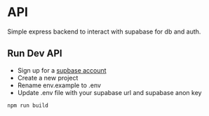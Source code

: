 # API

Simple express backend to interact with supabase for db and auth.

## Run Dev API

- Sign up for a [supbase account](https://supabase.co)
- Create a new project
- Rename env.example to .env
- Update .env file with your supabase url and supabase anon key

```sh
npm run build
```